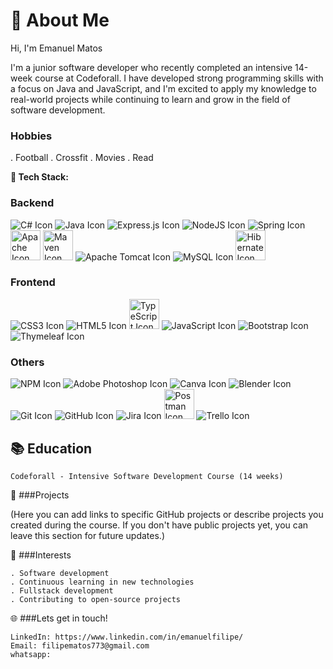 # 💫 About Me


 Hi, I'm Emanuel Matos

I'm a junior software developer who recently completed an intensive 14-week course at Codeforall. I have developed strong programming skills with a focus on Java and JavaScript, and I'm excited to apply my knowledge to real-world projects while continuing to learn and grow in the field of software development.

  ### Hobbies
   
. Football
. Crossfit
. Movies
. Read

**🚀 Tech Stack:**

   
 ### Backend

![C# Icon](https://img.icons8.com/color/48/000000/c-sharp-logo.png)
![Java Icon](https://img.icons8.com/color/48/000000/java-coffee-cup-logo.png)
![Express.js Icon](https://img.icons8.com/color/48/000000/express.png)
![NodeJS Icon](https://img.icons8.com/color/48/000000/nodejs.png)
![Spring Icon](https://img.icons8.com/color/48/000000/spring-logo.png)
<img src="https://cdn.jsdelivr.net/gh/devicons/devicon@latest/icons/apache/apache-original-wordmark.svg" alt="Apache Icon" width="48" height="48"/>
<img src="https://cdn.jsdelivr.net/gh/devicons/devicon@latest/icons/maven/maven-original-wordmark.svg" alt="Maven Icon" width="48" height="48"/>
![Apache Tomcat Icon](https://img.icons8.com/color/48/000000/tomcat.png)
![MySQL Icon](https://img.icons8.com/fluency/48/000000/mysql-logo.png)
<img src="https://cdn.jsdelivr.net/gh/devicons/devicon@latest/icons/hibernate/hibernate-original.svg" alt="Hibernate Icon" width="48" height="48"/>
          
   


### Frontend

![CSS3 Icon](https://img.icons8.com/color/48/000000/css3.png)
![HTML5 Icon](https://img.icons8.com/color/48/000000/html-5--v1.png)
<img src="https://cdn.jsdelivr.net/gh/devicons/devicon@latest/icons/typescript/typescript-plain.svg" alt="TypeScript Icon" width="48" height="48"/>
![JavaScript Icon](https://img.icons8.com/color/48/000000/javascript--v1.png)
![Bootstrap Icon](https://img.icons8.com/color/48/000000/bootstrap.png)
![Thymeleaf Icon](https://img.icons8.com/color/48/000000/thymeleaf.png)


  ### Others

   ![NPM Icon](https://img.icons8.com/color/48/000000/npm.png)
   ![Adobe Photoshop Icon](https://img.icons8.com/color/48/000000/adobe-photoshop--v1.png)
   ![Canva Icon](https://img.icons8.com/fluency/48/000000/canva.png)
   ![Blender Icon](https://img.icons8.com/color/48/000000/blender-3d.png)
   ![Git Icon](https://img.icons8.com/color/48/000000/git.png)
   ![GitHub Icon](https://img.icons8.com/fluency/48/000000/github.png)
   ![Jira Icon](https://img.icons8.com/color/48/000000/jira.png)
  <img src="https://cdn.jsdelivr.net/gh/devicons/devicon@latest/icons/postman/postman-plain.svg" alt="Postman Icon" width="48" height="48"/>
   ![Trello Icon](https://img.icons8.com/color/48/000000/trello.png)


  ## 📚 Education


    Codeforall - Intensive Software Development Course (14 weeks)


🌟 ###Projects

(Here you can add links to specific GitHub projects or describe projects you created during the course. If you don't have public projects yet, you can leave this section for future updates.)


🎯 ###Interests

    . Software development
    . Continuous learning in new technologies
    . Fullstack development 
    . Contributing to open-source projects

🌐 ###Lets get in touch!

    LinkedIn: https://www.linkedin.com/in/emanuelfilipe/
    Email: filipematos773@gmail.com
    whatsapp:








